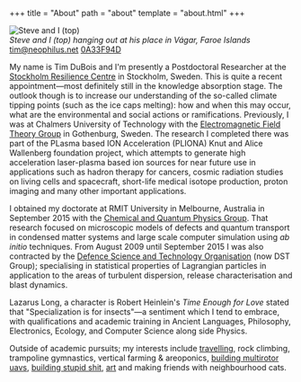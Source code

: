 +++
title = "About"
path = "about"
template = "about.html"
+++

<div class="bio">
<img src="/images/steveandi.jpg" title="Steve and I (top)" />
<div class="caption"><i>Steve and I (top) hanging out at his place in Vágar, Faroe Islands</i>
<a href="mailto:&#116;&#105;&#109;&#064;&#110;&#101;&#111;&#112;&#104;&#105;&#108;&#117;&#115;&#046;&#110;&#101;&#116;">&#116;&#105;&#109;&#064;&#110;&#101;&#111;&#112;&#104;&#105;&#108;&#117;&#115;&#046;&#110;&#101;&#116;</a>
    <a href="https://keybase.io/libbum/key.asc">0A33F94D</a></div>
</div>

My name is Tim DuBois and I'm presently a Postdoctoral Researcher at the [Stockholm Resilience Centre](http://www.stockholmresilience.org/) in Stockholm, Sweden. This is quite a recent appointment&mdash;most definitely still in the knowledge absorption stage. The outlook though is to increase our understanding of the so-called climate tipping points (such as the ice caps melting): how and when this may occur, what are the environmental and social actions or ramifications. Previously, I was at Chalmers University of Technology with the [Electromagnetic Field Theory Group](http://ft.nephy.chalmers.se) in Gothenburg, Sweden. The research I completed there was part of the PLasma based ION Acceleration (PLIONA) Knut and Alice Wallenberg foundation project, which attempts to generate high acceleration laser-plasma based ion sources for near future use in applications such as hadron therapy for cancers, cosmic radiation studies on living cells and spacecraft, short-life medical isotope production, proton imaging and many other important applications.

I obtained my doctorate at RMIT University in Melbourne, Australia in September 2015 with the [Chemical and Quantum Physics Group](http://tcqp.science). That research focused on microscopic models of defects and quantum transport in condensed matter systems and large scale computer simulation using *ab initio* techniques. From August 2009 until September 2015 I was also contracted by the [Defence Science and Technology Organisation](http://www.dsto.defence.gov.au/) (now DST Group); specialising in statistical properties of Lagrangian particles in application to the areas of turbulent dispersion, release characterisation and blast dynamics.

Lazarus Long, a character is Robert Heinlein's *Time Enough for Love* stated that "Specialization is for insects"&mdash;a sentiment which I tend to embrace, with qualifications and academic training in Ancient Languages, Philosophy, Electronics, Ecology, and Computer Science along side Physics.

Outside of academic pursuits; my interests include [travelling](https://odyssey.neophilus.net), rock climbing, trampoline gymnastics, vertical farming & areoponics, [building multirotor uavs](https://www.exactlyinfinite.com/phoenix), [building stupid shit](https://cqplabs.neophilus.net/), [art](https://www.neophilus.net/whispers/) and making friends with neighbourhood cats.


